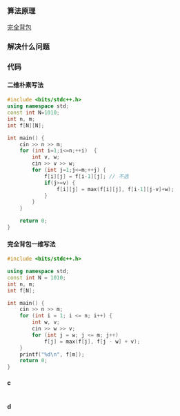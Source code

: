### 算法原理
[完全背包](https://www.cnblogs.com/littlehb/p/15370457.html)

### 解决什么问题


### 代码

#### 二维朴素写法

```C++
#include <bits/stdc++.h>
using namespace std;
const int N=1010;
int n, m;
int f[N][N];

int main() {
	cin >> n >> m;
	for (int i=1;i<=n;++i)  {
		int v, w;
		cin >> v >> w;
		for (int j=1;j<=m;++j) {
			f[i][j] = f[i-1][j]; // 不选
			if(j>=v) {
				f[i][j] = max(f[i][j], f[i-1][j-v]+w);
			}
		}
	}

	return 0;
}
```

#### 完全背包一维写法

```cpp
#include <bits/stdc++.h>

using namespace std;
const int N = 1010;
int n, m;
int f[N];

int main() {
    cin >> n >> m;
    for (int i = 1; i <= n; i++) {
        int w, v;
        cin >> w >> v;
        for (int j = w; j <= m; j++)
            f[j] = max(f[j], f[j - w] + v);
    }
    printf("%d\n", f[m]);
    return 0;
}

```

#### c
```c++

```

#### d
```c++

```





